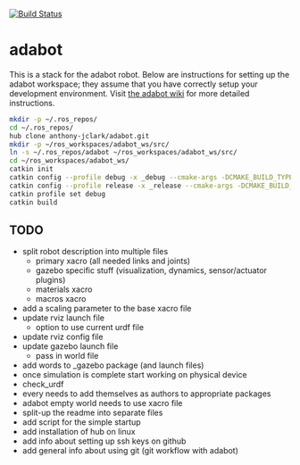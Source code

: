 
[![Build Status](https://travis-ci.org/anthony-jclark/adabot.svg?branch=master)](https://travis-ci.org/anthony-jclark/adabot)

# adabot

This is a stack for the adabot robot. Below are instructions for setting up the adabot workspace; they assume that you have correctly setup your development environment. Visit [the adabot wiki](https://github.com/anthony-jclark/adabot/wiki) for more detailed instructions.

```bash
mkdir -p ~/.ros_repos/
cd ~/.ros_repos/
hub clone anthony-jclark/adabot.git
mkdir -p ~/ros_workspaces/adabot_ws/src/
ln -s ~/.ros_repos/adabot ~/ros_workspaces/adabot_ws/src/
cd ~/ros_workspaces/adabot_ws/
catkin init
catkin config --profile debug -x _debug --cmake-args -DCMAKE_BUILD_TYPE=Debug
catkin config --profile release -x _release --cmake-args -DCMAKE_BUILD_TYPE=Release
catkin profile set debug
catkin build
```

## TODO

- split robot description into multiple files
    + primary xacro (all needed links and joints)
    + gazebo specific stuff (visualization, dynamics, sensor/actuator plugins)
    + materials xacro
    + macros xacro
- add a scaling parameter to the base xacro file
- update rviz launch file
    + option to use current urdf file
- update rviz config file
- update gazebo launch file
    + pass in world file
- add words to _gazebo package (and launch files)
- once simulation is complete start working on physical device
- check_urdf
- every needs to add themselves as authors to appropriate packages
- adabot empty world needs to use xacro file
- split-up the readme into separate files
- add script for the simple startup
- add installation of hub on linux
- add info about setting up ssh keys on github
- add general info about using git (git workflow with adabot)




